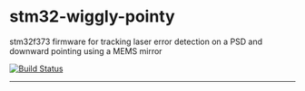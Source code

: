 # stm32-wiggly-pointy
stm32f373 firmware for tracking laser error detection on a PSD and downward pointing using a MEMS mirror

[![Build Status](https://jenkins.kaon.ch/job/QSIT_MEMS_Firmware/badge/icon)](https://jenkins.kaon.ch/job/QSIT_MEMS_Firmware/)

---



